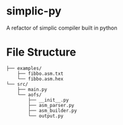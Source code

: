 # simplic-py
A refactor of simplic compiler built in python
# File Structure


```
├── examples/
    ├── fibbo.asm.txt
    └── fibbo.asm.hex
└── src/
    ├── main.py
    └── aofs/
        ├── __init__.py
        ├── asm_parser.py
        ├── asm_builder.py
        └── output.py
```
